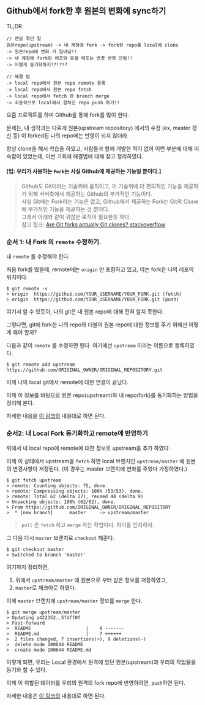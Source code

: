 ## Github에서 fork한 후 원본의 변화에 sync하기

TL;DR

```
// 맨날 겪던 일
원본repo(upstream) -> 내 계정에 fork -> fork된 repo를 local에 clone 
-> 원본repo에 변화 가 일어남!! 
-> 내 계정에 fork된 레포와 로컬 레포는 변경 반영 안됨!!
-> 어떻게 동기화하지!?!?!?
```
```
// 해결 법
-> local repo에서 원본 repo remote 등록 
-> local repo에서 원본 repo fetch 
-> local repo에서 fetch 한 branch merge 
-> 최종적으로 local에서 합쳐진 repo push 하기!! 
```

요즘 프로젝트를 하며 Github을 통해 fork를 많이 한다. 

문제는, 내 생각과는 다르게 원본(upstream repository) 에서의 수정 (ex, master 갱신 등) 이 forked된 나의 repo에는 반영이 되지 않더라. 

항상 clone을 해서 학습을 하였고, 사람들과 함께 개발한 적이 없어 이런 부분에 대해 미숙함이 있었는데, 이번 기회에 해결법에 대해 찾고 정리하였다. 


#### [팁: 우리가 사용하는 `Fork`는 사실 Github에 제공하는 기능일 뿐이다.]

> Github도 Git이라는 기술위에 움직이고, 이 기술위에 더 편의적인 기능을 제공하기 위해 서버측에서 제공하는 Github의 부가적인 기능이다. <br>
사실 Git에는 Fork라는 기능은 없고, Github에서 제공하는 Fork는 Git의 Clone에 부가적인 기능을 제공하는 것 뿐이다. <br>
그래서 아래와 같이 귀찮은 로직이 필요한듯 하다. <br>
참고 링크: [Are Git forks actually Git clones?,stackoverflow](https://stackoverflow.com/a/6286877)<br>



### 순서 1: 내 Fork 의 `remote` 수정하기.

내 `remote` 를 수정해야 한다. 

처음 fork를 떴을때, remote에는 `origin` 만 포함하고 있고, 이는 fork한 나의 레포의 위치이다. 

```
$ git remote -v
> origin  https://github.com/YOUR_USERNAME/YOUR_FORK.git (fetch)
> origin  https://github.com/YOUR_USERNAME/YOUR_FORK.git (push)
```
여기서 알 수 있듯이, 나의 git은 내 원본 repo에 대해 전혀 알지 못한다. 

그렇다면, git에 fork한 나의 repo와 더불어 원본 repo에 대한 정보를 주기 위해선 어떻게 해야 할까?

다음과 같이 `remote` 를 수정하면 된다. 여기에선 `upstream` 이라는 이름으로 등록하였다. 

```
$ git remote add upstream https://github.com/ORIGINAL_OWNER/ORIGINAL_REPOSITORY.git
```

이제 나의 local git에서 remote에 대한 연결이 끝났다.

이제 이 정보를 바탕으로 원본 repo(upstream)와 내 repo(fork)를 동기화하는 방법을 정리해 본다. 

자세한 내용을 [이 링크의](https://help.github.com/en/articles/configuring-a-remote-for-a-fork) 내용대로 하면 된다.

### 순서2: 내 Local Fork 동기화하고 remote에 반영하기

위에서 내 local repo에 remote에 대한 정보로 upstream을 추가 하였다 .

이제 이 상태에서 upstream을 `fetch` 하면 local 브랜치인 `upstream/master` 에 원본의 변경사항이 저장된다. (이 경우는 master 브랜치에 변화를 주었다 가정하였다.)

```
$ git fetch upstream
> remote: Counting objects: 75, done.
> remote: Compressing objects: 100% (53/53), done.
> remote: Total 62 (delta 27), reused 44 (delta 9)
> Unpacking objects: 100% (62/62), done.
> From https://github.com/ORIGINAL_OWNER/ORIGINAL_REPOSITORY
>  * [new branch]      master     -> upstream/master
```

> `pull` 은 `fetch` 하고 `merge` 하는 작업이다. 차이를 인지하자.

그 다음 다시 `master` 브랜치로 `checkout` 해준다.

    $ git checkout master
    > Switched to branch 'master'

여기까지 정리하면, 

1. 위에서 `upstream/master` 에 원본으로 부터 받은 정보를 저장하였고,
2. `master`로 체크아웃 하였다. 

이제 `master` 브랜치에 `upstream/master` 정보를 `merge` 한다. 

```
$ git merge upstream/master
> Updating a422352..5fdff0f
> Fast-forward
>  README                    |    9 -------
>  README.md                 |    7 ++++++
>  2 files changed, 7 insertions(+), 9 deletions(-)
>  delete mode 100644 README
>  create mode 100644 README.md
```

이렇게 되면, 우리는 Local 환경에서 원격에 있던 원본(upstream)과 우리의 작업물을 동기화 할 수 있다. 

이제 이 취합된 데이터를 우리의 원격의 fork repo에 반영하려면, `push`하면 된다.

자세한 내용은 [이 링크의](https://help.github.com/en/articles/syncing-a-fork) 내용대로 하면 된다.
